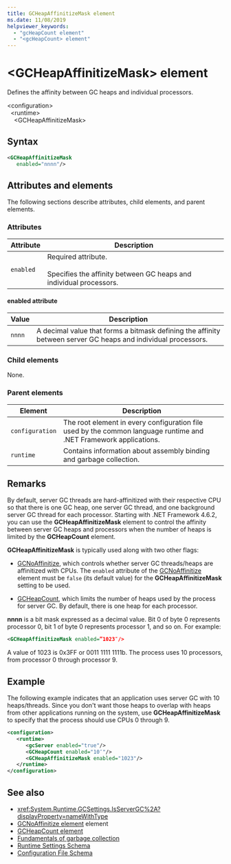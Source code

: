 ```yaml
---
title: GCHeapAffinitizeMask element
ms.date: 11/08/2019
helpviewer_keywords:
  - "gcHeapCount element"
  - "<gcHeapCount> element"
---
```

# \<GCHeapAffinitizeMask> element

Defines the affinity between GC heaps and individual processors.

\<configuration>\
&nbsp;&nbsp;\<runtime>\
&nbsp;&nbsp;&nbsp;&nbsp;\<GCHeapAffinitizeMask>

## Syntax

```xml
<GCHeapAffinitizeMask
   enabled="nnnn"/>
```

## Attributes and elements

The following sections describe attributes, child elements, and parent elements.

### Attributes

|Attribute|Description|
|---------------|-----------------|
|`enabled`|Required attribute.<br /><br />Specifies the affinity between GC heaps and individual processors. |

#### enabled attribute

|Value|Description|
|-----------|-----------------|
|`nnnn`|A decimal value that forms a bitmask defining the affinity between server GC heaps and individual processors. |

### Child elements

None.

### Parent elements

|Element|Description|
|-------------|-----------------|
|`configuration`|The root element in every configuration file used by the common language runtime and .NET Framework applications.|
|`runtime`|Contains information about assembly binding and garbage collection.|

## Remarks

By default, server GC threads are hard-affinitized with their respective CPU so that there is one GC heap, one server GC thread, and one background server GC thread for each processor. Starting with .NET Framework 4.6.2, you can use the **GCHeapAffinitizeMask** element to control the affinity between server GC heaps and processors when the number of heaps is limited by the **GCHeapCount** element.

**GCHeapAffinitizeMask** is typically used along with two other flags:

- [GCNoAffinitize](gcnoaffinitize-element.md), which controls whether server GC threads/heaps are affinitized with CPUs. The `enabled` attribute of the [GCNoAffinitize](gcnoaffinitize-element.md) element must be `false` (its default value) for the **GCHeapAffinitizeMask** setting to be used.

- [GCHeapCount](gcheapcount-element.md), which limits the number of heaps used by the process for server GC. By default, there is one heap for each processor.

**nnnn** is a bit mask expressed as a decimal value. Bit 0 of byte 0 represents processor 0, bit 1 of byte 0 represents processor 1, and so on. For example:

```xml
<GCHeapAffinitizeMask enabled=”1023″/>
```

A value of 1023 is 0x3FF or 0011 1111 1111b. The process uses 10 processors, from processor 0 through processor 9.

## Example

The following example indicates that an application uses server GC with 10 heaps/threads. Since you don't want those heaps to overlap with heaps from other applications running on the system, use **GCHeapAffinitizeMask** to specify that the process should use CPUs 0 through 9.

```xml
<configuration>
   <runtime>
      <gcServer enabled="true"/>
      <GCHeapCount enabled="10″"/>
      <GCHeapAffinitizeMask enabled="1023"/>
   </runtime>
</configuration>
```

## See also

- <xref:System.Runtime.GCSettings.IsServerGC%2A?displayProperty=nameWithType>
- [GCNoAffinitize element](gcnoaffinitize-element.md) element
- [GCHeapCount element](gcheapcount-element.md)
- [Fundamentals of garbage collection](../../../../standard/garbage-collection/fundamentals.md)
- [Runtime Settings Schema](index.md)
- [Configuration File Schema](../index.md)
